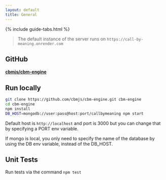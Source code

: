 ```yaml
---
layout: default
title: General
---
```


{% include guide-tabs.html %}

> The default instance of the server runs on `https://call-by-meaning.onrender.com`

## GitHub

#### [cbmjs/cbm-engine](https://github.com/cbmjs/cbm-engine)

## Run locally

```bash
git clone https://github.com/cbmjs/cbm-engine.git cbm-engine
cd cbm-engine
npm install
DB_HOST=mongodb://user:pass@host:port/callbymeaning npm start
```

Default host is `http://localhost` and port is 3000 but you can change that by specifying a PORT env variable.

If mongo is local, you only need to specify the name of the database by using the DB env variable, instead of the DB_HOST.

## Unit Tests

Run tests via the command `npm test`
